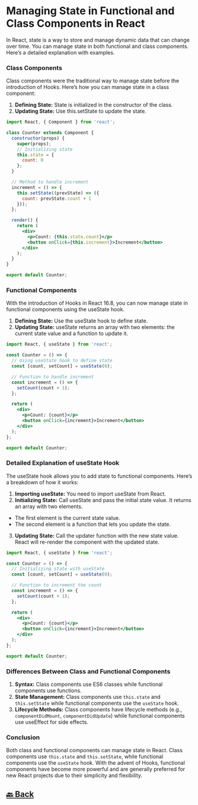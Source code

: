 <h1>Managing State in Functional and Class Components in React</h2>

In React, state is a way to store and manage dynamic data that can change over time. You can manage state in both functional and class components. Here’s a detailed explanation with examples.

<h3>Class Components</h3>

Class components were the traditional way to manage state before the introduction of Hooks. Here’s how you can manage state in a class component:

1. **Defining State:** State is initialized in the constructor of the class.
2. **Updating State:** Use this.setState to update the state.

```jsx
import React, { Component } from 'react';

class Counter extends Component {
  constructor(props) {
    super(props);
    // Initializing state
    this.state = {
      count: 0
    };
  }

  // Method to handle increment
  increment = () => {
    this.setState((prevState) => ({
      count: prevState.count + 1
    }));
  };

  render() {
    return (
      <div>
        <p>Count: {this.state.count}</p>
        <button onClick={this.increment}>Increment</button>
      </div>
    );
  }
}

export default Counter;
```

<h3>Functional Components</h3>

With the introduction of Hooks in React 16.8, you can now manage state in functional components using the useState hook.

1. **Defining State:** Use the useState hook to define state.
2. **Updating State:** useState returns an array with two elements: the current state value and a function to update it.

```jsx
import React, { useState } from 'react';

const Counter = () => {
  // Using useState hook to define state
  const [count, setCount] = useState(0);

  // Function to handle increment
  const increment = () => {
    setCount(count + 1);
  };

  return (
    <div>
      <p>Count: {count}</p>
      <button onClick={increment}>Increment</button>
    </div>
  );
};

export default Counter;
```

<h3>Detailed Explanation of useState Hook</h3>

The useState hook allows you to add state to functional components. Here’s a breakdown of how it works:

1. **Importing useState:** You need to import useState from React.
2. **Initializing State:** Call useState and pass the initial state value. It returns an array with two elements.

- The first element is the current state value.
- The second element is a function that lets you update the state.

3. **Updating State:** Call the updater function with the new state value. React will re-render the component with the updated state.

```jsx
import React, { useState } from 'react';

const Counter = () => {
  // Initializing state with useState
  const [count, setCount] = useState(0);

  // Function to increment the count
  const increment = () => {
    setCount(count + 1);
  };

  return (
    <div>
      <p>Count: {count}</p>
      <button onClick={increment}>Increment</button>
    </div>
  );
};

export default Counter;
```

<h3>Differences Between Class and Functional Components</h3>

1. **Syntax:** Class components use ES6 classes while functional components use functions.
2. **State Management:** Class components use `this.state` and `this.setState` while functional components use the `useState` hook.
3. **Lifecycle Methods:** Class components have lifecycle methods (e.g., `componentDidMount`, `componentDidUpdate`) while functional components use useEffect for side effects.

<h3>Conclusion</h3>

Both class and functional components can manage state in React. Class components use `this.state` and `this.setState`, while functional components use the `useState` hook. With the advent of Hooks, functional components have become more powerful and are generally preferred for new React projects due to their simplicity and flexibility.

<h2><a href="https://github.com/sanjay9616/React/blob/main/README.md"> 🔙 Back</a></h2>
